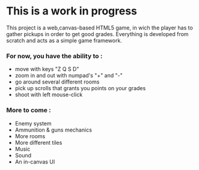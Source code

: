 This is a work in progress
=======

This project is a web,canvas-based HTML5 game, in wich the player has to gather pickups in order to get good grades.
Everything is developed from scratch and acts as a simple game framework.

### For now, you have the ability to :

* move with keys "Z Q S D"
* zoom in and out with numpad's "+" and "-"
* go around several different rooms
* pick up scrolls that grants you points on your grades
* shoot with left mouse-click

### More to come :

* Enemy system
* Ammunition & guns mechanics
* More rooms
* More different tiles
* Music
* Sound
* An in-canvas UI